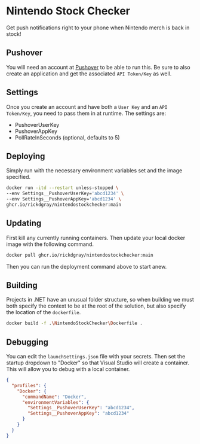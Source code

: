 # Nintendo Stock Checker
Get push notifications right to your phone when Nintendo merch is back in stock!

## Pushover
You will need an account at [Pushover](https://pushover.net/) to be able to run this. Be sure to also create an application and get the associated `API Token/Key` as well.

## Settings
Once you create an account and have both a `User Key` and an `API Token/Key`, you need to pass them in at runtime. The settings are:

* PushoverUserKey
* PushoverAppKey
* PollRateInSeconds (optional, defaults to 5)

## Deploying
Simply run with the necessary environment variables set and the image specified.
```bash
docker run -itd --restart unless-stopped \
--env Settings__PushoverUserKey='abcd1234' \
--env Settings__PushoverAppKey='abcd1234' \
ghcr.io/rickdgray/nintendostockchecker:main
```

## Updating
First kill any currently running containers. Then update your local docker image with the following command.
```bash
docker pull ghcr.io/rickdgray/nintendostockchecker:main
```
Then you can run the deployment command above to start anew.

## Building
Projects in .NET have an unusual folder structure, so when building we must both specify the context to be at the root of the solution, but also specify the location of the `dockerfile`.
```bash
docker build -f .\NintendoStockChecker\Dockerfile .
```

## Debugging
You can edit the `launchSettings.json` file with your secrets. Then set the startup dropdown to "Docker" so that Visual Studio will create a container. This will allow you to debug with a local container.
```json
{
  "profiles": {
    "Docker": {
      "commandName": "Docker",
      "environmentVariables": {
        "Settings__PushoverUserKey": "abcd1234",
        "Settings__PushoverAppKey": "abcd1234"
      }
    }
  }
}
```
